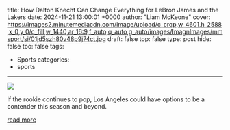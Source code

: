 title: How Dalton Knecht Can Change Everything for LeBron James and the Lakers
date: 2024-11-21 13:00:01 +0000
author: "Liam McKeone"
cover: https://images2.minutemediacdn.com/image/upload/c_crop,w_4601,h_2588,x_0,y_0/c_fill,w_1440,ar_16:9,f_auto,q_auto,g_auto/images/ImagnImages/mmsport/si/01jd5szh80v48p9j74ct.jpg
draft: false
top: false
type: post
hide: false
toc: false
tags:
  - Sports
categories:
  - sports
---

![](https://images2.minutemediacdn.com/image/upload/c_crop,w_4601,h_2588,x_0,y_0/c_fill,w_1440,ar_16:9,f_auto,q_auto,g_auto/images/ImagnImages/mmsport/si/01jd5szh80v48p9j74ct.jpg)

If the rookie continues to pop, Los Angeles could have options to be a contender this season and beyond.

[read more](https://www.si.com/nba/how-dalton-knecht-can-change-everything-for-lebron-james-and-the-lakers)
